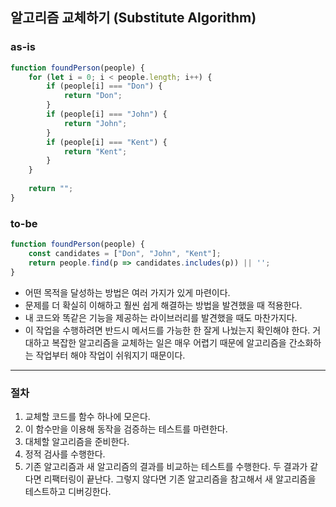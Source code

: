 ## 알고리즘 교체하기 (Substitute Algorithm)

### as-is
```javascript
function foundPerson(people) {
    for (let i = 0; i < people.length; i++) {
        if (people[i] === "Don") {
            return "Don";
        }
        if (people[i] === "John") {
            return "John";
        }
        if (people[i] === "Kent") {
            return "Kent";
        }
    }
    
    return "";
}
```

### to-be
```javascript
function foundPerson(people) {
    const candidates = ["Don", "John", "Kent"];
    return people.find(p => candidates.includes(p)) || '';
}
```

* 어떤 목적을 달성하는 방법은 여러 가지가 있게 마련이다.
* 문제를 더 확실히 이해하고 훨씬 쉽게 해결하는 방법을 발견했을 때 적용한다.
* 내 코드와 똑같은 기능을 제공하는 라이브러리를 발견했을 때도 마찬가지다.
* 이 작업을 수행하려면 반드시 메서드를 가능한 한 잘게 나눴는지 확인해야 한다. 거대하고 복잡한 알고리즘을 교체하는 일은 매우 어렵기 때문에 알고리즘을 간소화하는 작업부터 해야 작업이 쉬워지기 때문이다.

- - -

### 절차
1. 교체할 코드를 함수 하나에 모은다.
2. 이 함수만을 이용해 동작을 검증하는 테스트를 마련한다.
3. 대체할 알고리즘을 준비한다.
4. 정적 검사를 수행한다.
5. 기존 알고리즘과 새 알고리즘의 결과를 비교하는 테스트를 수행한다. 두 결과가 같다면 리팩터링이 끝난다. 그렇지 않다면 기존 알고리즘을 참고해서 새 알고리즘을 테스트하고 디버깅한다.
